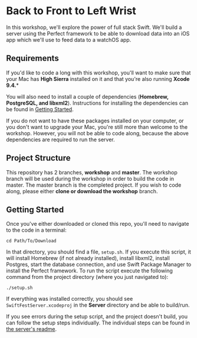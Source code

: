 # Back to Front to Left Wrist
In this workshop, we'll explore the power of full stack Swift. We'll build a
server using the Perfect framework to be able to download data into an iOS app
which we'll use to feed data to a watchOS app.

## Requirements
If you'd like to code a long with this workshop, you'll want to make sure that
your Mac has **High Sierra** installed on it and that you're also running **Xcode 9.4.***

You will also need to install a couple of dependencies (**Homebrew, PostgreSQL, and libxml2**). Instructions for installing the dependencies can be found in [Getting Started](#getting-started).

If you do not want to have these packages installed on your computer, or you don't want to upgrade your Mac, you're still more than welcome to the workshop. However, you will not be able to code along, because the above dependencies are required to run the server.

## Project Structure
This repository has 2 branches, **workshop** and **master**. The workshop branch will be used during the workshop in order to build the code in master. The master branch is the completed project. If you wish to code along, please either **clone or download the workshop** branch.

## Getting Started
Once you've either downloaded or cloned this repo, you'll need to navigate to the code in a terminal:
```
cd Path/To/Download
```
In that directory, you should find a file, `setup.sh`. If you execute this script, it will install Homebrew (if not already installed), install libxml2, install Postgres, start the database connection, and use Swift Package Manager to install the Perfect framework. To run the script execute the following command from the project directory (where you just navigated to):
```
./setup.sh
```
If everything was installed correctly, you should see `SwiftFestServer.xcodeproj` in the **Server** directory and be able to build/run.

If you see errors during the setup script, and the project doesn't build, you can follow the setup steps individually. The individual steps can be found in [the server's readme](Server/README.md).
